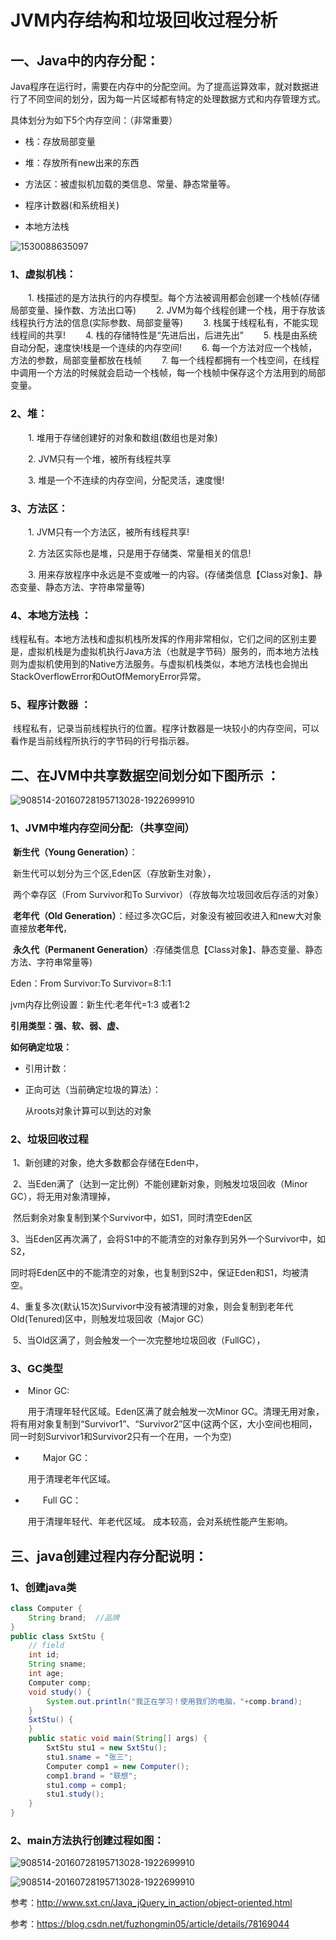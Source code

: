 # JVM内存结构和垃圾回收过程分析 

## 一、**Java中的内存分配：**

Java程序在运行时，需要在内存中的分配空间。为了提高运算效率，就对数据进行了不同空间的划分，因为每一片区域都有特定的处理数据方式和内存管理方式。

具体划分为如下5个内存空间：（非常重要）

- 栈：存放局部变量

- 堆：存放所有new出来的东西
- 方法区：被虚拟机加载的类信息、常量、静态常量等。
- 程序计数器(和系统相关)
- 本地方法栈




![1530088635097](..\images\jvm.jpg)

### 1、**虚拟机栈：**

  　　1. 栈描述的是方法执行的内存模型。每个方法被调用都会创建一个栈帧(存储局部变量、操作数、方法出口等)
  　　2. JVM为每个线程创建一个栈，用于存放该线程执行方法的信息(实际参数、局部变量等)
  　　3. 栈属于线程私有，不能实现线程间的共享!
  　　4. 栈的存储特性是“先进后出，后进先出”
  　　5. 栈是由系统自动分配，速度快!栈是一个连续的内存空间!
  　　6. 每一个方法对应一个栈帧，方法的参数，局部变量都放在栈帧
  　　7. 每一个线程都拥有一个栈空间，在线程中调用一个方法的时候就会启动一个栈帧，每一个栈帧中保存这个方法用到的局部变量。

### 2、**堆：**

　　1. 堆用于存储创建好的对象和数组(数组也是对象)

　　2. JVM只有一个堆，被所有线程共享

　　3. 堆是一个不连续的内存空间，分配灵活，速度慢!

### 3、**方法区：**

　　1. JVM只有一个方法区，被所有线程共享!

　　2. 方法区实际也是堆，只是用于存储类、常量相关的信息!

　　3. 用来存放程序中永远是不变或唯一的内容。(存储类信息【Class对象】、静态变量、静态方法、字符串常量等)



### 4、本地方法栈 ： 

​              线程私有。本地方法栈和虚拟机栈所发挥的作用非常相似，它们之间的区别主要是，虚拟机栈是为虚拟机执行Java方法（也就是字节码）服务的，而本地方法栈则为虚拟机使用到的Native方法服务。与虚拟机栈类似，本地方法栈也会抛出StackOverflowError和OutOfMemoryError异常。 

### 5、**程序计数器** ：

​           线程私有，记录当前线程执行的位置。程序计数器是一块较小的内存空间，可以看作是当前线程所执行的字节码的行号指示器。 



## 二、**在JVM中共享数据空间划分如下图所示** ：

![908514-20160728195713028-1922699910](..\images\908514-20160728195713028-1922699910.jpg)

### **1、JVM中堆内存空间分配:**（共享空间）

​         **新生代（Young Generation）**： 

​                  新生代可以划分为三个区,Eden区（存放新生对象），

​                  两个幸存区（From Survivor和To Survivor）（存放每次垃圾回收后存活的对象）

​         **老年代（Old Generation）**：经过多次GC后，对象没有被回收进入和new大对象直接放**老年代**， 

​         **永久代（Permanent Generation）**:存储类信息【Class对象】、静态变量、静态方法、字符串常量等)

Eden：From Survivor:To Survivor=8:1:1

jvm内存比例设置：新生代:老年代=1:3 或者1:2

 

**引用类型：强、软、弱、虚、**

**如何确定垃圾：**

- 引用计数：

- 正向可达（当前确定垃圾的算法）：

  从roots对象计算可以到达的对象

###  2、**垃圾回收过程** 

​       1、新创建的对象，绝大多数都会存储在Eden中，

​       2、当Eden满了（达到一定比例）不能创建新对象，则触发垃圾回收（Minor GC），将无用对象清理掉，

​           然后剩余对象复制到某个Survivor中，如S1，同时清空Eden区

​       3、当Eden区再次满了，会将S1中的不能清空的对象存到另外一个Survivor中，如S2，

​          同时将Eden区中的不能清空的对象，也复制到S2中，保证Eden和S1，均被清空。

​       4、重复多次(默认15次)Survivor中没有被清理的对象，则会复制到老年代Old(Tenured)区中，则触发垃圾回收（Major GC）

​       5、当Old区满了，则会触发一个一次完整地垃圾回收（FullGC）， 

### 3、GC类型

- ​       Minor GC:

　　用于清理年轻代区域。Eden区满了就会触发一次Minor GC。清理无用对象，将有用对象复制到“Survivor1”、“Survivor2”区中(这两个区，大小空间也相同，同一时刻Survivor1和Survivor2只有一个在用，一个为空)

- 　　Major GC：

　　用于清理老年代区域。

- 　　Full GC：

　　用于清理年轻代、年老代区域。 成本较高，会对系统性能产生影响。



## 三、java创建过程内存分配说明：

### 1、创建java类

~~~java
class Computer {
    String brand;  //品牌
}
public class SxtStu {
    // field
    int id;
    String sname;
    int age;
    Computer comp;
    void study() {
        System.out.println("我正在学习！使用我们的电脑，"+comp.brand);
    }
    SxtStu() {
    }
    public static void main(String[] args) {
        SxtStu stu1 = new SxtStu();
        stu1.sname = "张三";
        Computer comp1 = new Computer();
        comp1.brand = "联想";
        stu1.comp = comp1;
        stu1.study();
    }
}
~~~

### 2、main方法执行创建过程如图：

   ![908514-20160728195713028-1922699910](..\images\jvm-1.png)

![908514-20160728195713028-1922699910](..\images\jvm-2.png)

参考：http://www.sxt.cn/Java_jQuery_in_action/object-oriented.html

参考：https://blog.csdn.net/fuzhongmin05/article/details/78169044